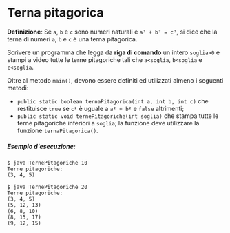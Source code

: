 # Terna pitagorica

**Definizione**: Se `a`, `b` e `c` sono numeri naturali e `a² + b² = c²`, si dice che la terna di numeri `a`, `b` e `c` è una terna pitagorica. 

Scrivere un programma che legga da **riga di comando** un intero `soglia>0` e stampi a video tutte le terne pitagoriche tali che `a<soglia`, `b<soglia` e `c<soglia`. 
 
Oltre al metodo `main()`, devono essere definiti ed utilizzati almeno i seguenti metodi:
* `public static boolean ternaPitagorica(int a, int b, int c)` che restituisce `true` se `c²` è uguale a `a² + b²` e `false` altrimenti;
* `public static void ternePitagoriche(int soglia)` che stampa tutte le terne pitagoriche inferiori a `soglia`; la funzione deve utilizzare la funzione `ternaPitagorica()`.

##### Esempio d'esecuzione:
 
```text
$ java TernePitagoriche 10
Terne pitagoriche:
(3, 4, 5)

$ java TernePitagoriche 20
Terne pitagoriche:
(3, 4, 5)
(5, 12, 13)
(6, 8, 10)
(8, 15, 17)
(9, 12, 15)
```
